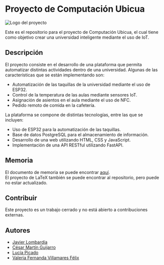 # Proyecto de Computación Ubicua

![Logo del proyecto](https://github.com/CesarMartin2002/Proyecto-ubicua/blob/ae71068b281bec299fc2720dfbf35dd84001ad65/CODIGO/FRONT/static/images/LOGO.png)

Este es el repositorio para el proyecto de Computación Ubicua, el cual tiene como objetivo crear una universidad inteligente mediante el uso de IoT.

## Descripción

El proyecto consiste en el desarrollo de una plataforma que permita automatizar distintas actividades dentro de una universidad. Algunas de las características que se están implementando son:

- Automatización de las taquillas de la universidad mediante el uso de ESP32.
- Control de la temperatura de las aulas mediante sensores IoT.
- Asignación de asientos en el aula mediante el uso de NFC.
- Pedido remoto de comida en la cafetería.

La plataforma se compone de distintas tecnologías, entre las que se incluyen:

- Uso de ESP32 para la automatización de las taquillas.
- Base de datos PostgreSQL para el almacenamiento de información.
- Desarrollo de una web utilizando HTML, CSS y JavaScript.
- Implementación de una API RESTful utilizando FastAPI.

## Memoria
El documento de memoria se puede encontrar [aquí](https://www.overleaf.com/4358141674rwwcsbrsywwx).  
El proyecto de LaTeX también se puede encontrar al repositorio, pero puede no estar actualizado.
## Contribuir

Este proyecto es un trabajo cerrado y no está abierto a contribuciones externas.

## Autores

- [Javier Lombardía](https://github.com/lombaa)
- [César Martín Guijarro](https://github.com/CesarMartin2002)
- [Lucía Picado](https://github.com/LuciaPicado)
- [Valeria Fernanda Villamares Félix](https://github.com/Valeriia632)
